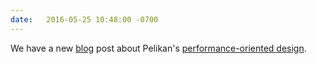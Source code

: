 ```yaml
---
date:   2016-05-25 10:48:00 -0700
---
```

We have a new [blog](http://pelikan.io/blog/) post about Pelikan's [performance-oriented design](http://pelikan.io/2016/05/25/separation-concerns.html).
